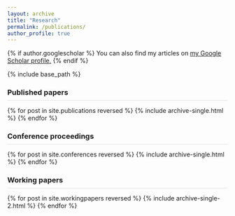 ```yaml
---
layout: archive
title: "Research"
permalink: /publications/
author_profile: true
---
```



{% if author.googlescholar %}
  You can also find my articles on <u><a href="{{author.googlescholar}}">my Google Scholar profile</a>.</u>
{% endif %}

{% include base_path %}

<h3 style="padding-bottom: 8px;margin-bottom: 8px;border-bottom: solid 1px #e1e1e1;">Published papers</h2>

{% for post in site.publications reversed %}
  {% include archive-single.html %}
{% endfor %}

<h3 style="padding-bottom: 8px;margin-bottom: 8px;border-bottom: solid 1px #e1e1e1;">Conference proceedings</h2>

{% for post in site.conferences reversed %}
  {% include archive-single.html %}
{% endfor %}

<h3 style="padding-bottom: 8px;margin-bottom: 8px;border-bottom: solid 1px #e1e1e1;">Working papers</h2>

{% for post in site.workingpapers reversed %}
  {% include archive-single-2.html %}
{% endfor %}